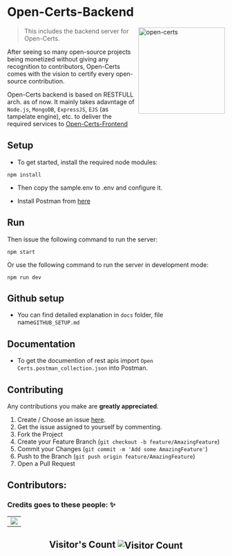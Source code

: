 # Open-Certs-Backend

<img alt="open-certs" align="right" width="200" src="https://user-images.githubusercontent.com/41825906/153617213-e956c616-4f4a-4d62-95af-2d4ac4d57942.png">

> This includes the backend server for Open-Certs.

After seeing so many open-source projects being monetized without giving any recognition to contributors, Open-Certs comes with the vision to certify every open-source contribution.

Open-Certs backend is based on RESTFULL arch. as of now. It mainly takes adavntage of `Node.js`, `MongoDB`, `ExpressJS`, `EJS` (as tampelate engine), etc. to deliver the required services to [Open-Certs-Frontend](https://github.com/open-certs/oc-frontend)


## Setup

- To get started, install the required node modules:

```
npm install
```
- Then copy the sample.env to .env and configure it.

- Install Postman from [here](https://www.postman.com/downloads/)

## Run
Then issue the following command to run the server:

```
npm start
```

Or use the following command to run the server in development mode:

```
npm run dev
```
## Github setup
- You can find detailed explanation in `docs` folder, file name`GITHUB_SETUP.md` 

## Documentation
- To get the documention of rest apis import `Open Certs.postman_collection.json` into Postman.

## Contributing

Any contributions you make are **greatly appreciated**.

1. Create / Choose an issue [here](https://github.com/open-certs/oc-backend/issues).
2. Get the issue assigned to yourself by commenting.
2. Fork the Project
2. Create your Feature Branch (`git checkout -b feature/AmazingFeature`)
3. Commit your Changes (`git commit -m 'Add some AmazingFeature'`)
4. Push to the Branch (`git push origin feature/AmazingFeature`)
5. Open a Pull Request



## Contributors:

### Credits goes to these people: ✨

<table>
	<tr>
		<td>
            <a href="https://github.com/open-certs/oc-backend/graphs/contributors">
                <img src="https://contrib.rocks/image?repo=open-certs/oc-backend" />
            </a>
		</td>
	</tr>
</table>
<p align="center">
  <h2 align="center">Visitor's Count <img align="center" src="https://profile-counter.glitch.me/open-certs/count.svg" alt="Visitor Count" /></h2>
</p>